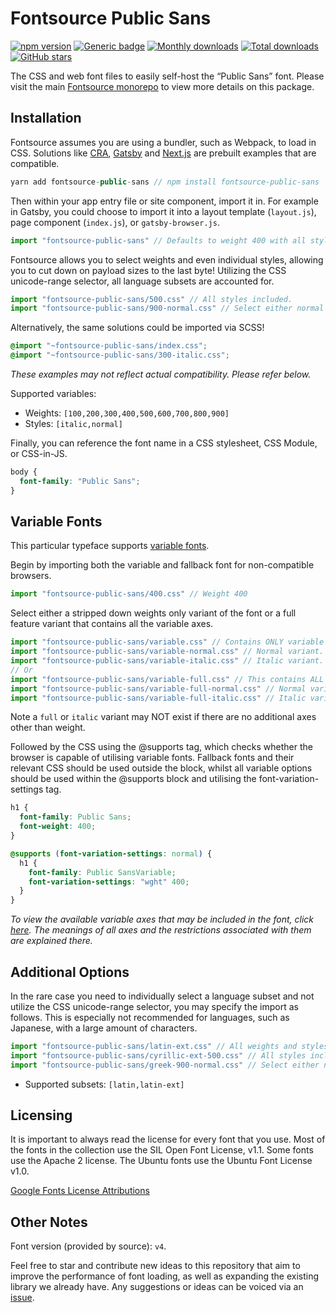 # Fontsource Public Sans

[![npm version](https://badge.fury.io/js/fontsource-public-sans.svg)](https://www.npmjs.com/package/fontsource-public-sans) [![Generic badge](https://img.shields.io/badge/fontsource-passing-brightgreen)](https://github.com/fontsource/fontsource) [![Monthly downloads](https://badgen.net/npm/dm/fontsource-public-sans)](https://github.com/fontsource/fontsource) [![Total downloads](https://badgen.net/npm/dt/fontsource-public-sans)](https://github.com/fontsource/fontsource) [![GitHub stars](https://img.shields.io/github/stars/DecliningLotus/fontsource.svg?style=social&label=Star)](https://github.com/fontsource/fontsource/stargazers)

The CSS and web font files to easily self-host the “Public Sans” font. Please visit the main [Fontsource monorepo](https://github.com/fontsource/fontsource) to view more details on this package.

## Installation

Fontsource assumes you are using a bundler, such as Webpack, to load in CSS. Solutions like [CRA](https://create-react-app.dev/), [Gatsby](https://www.gatsbyjs.org/) and [Next.js](https://nextjs.org/) are prebuilt examples that are compatible.

```javascript
yarn add fontsource-public-sans // npm install fontsource-public-sans
```

Then within your app entry file or site component, import it in. For example in Gatsby, you could choose to import it into a layout template (`layout.js`), page component (`index.js`), or `gatsby-browser.js`.

```javascript
import "fontsource-public-sans" // Defaults to weight 400 with all styles included.
```

Fontsource allows you to select weights and even individual styles, allowing you to cut down on payload sizes to the last byte! Utilizing the CSS unicode-range selector, all language subsets are accounted for.

```javascript
import "fontsource-public-sans/500.css" // All styles included.
import "fontsource-public-sans/900-normal.css" // Select either normal or italic.
```

Alternatively, the same solutions could be imported via SCSS!

```scss
@import "~fontsource-public-sans/index.css";
@import "~fontsource-public-sans/300-italic.css";
```

_These examples may not reflect actual compatibility. Please refer below._

Supported variables:

- Weights: `[100,200,300,400,500,600,700,800,900]`
- Styles: `[italic,normal]`

Finally, you can reference the font name in a CSS stylesheet, CSS Module, or CSS-in-JS.

```css
body {
  font-family: "Public Sans";
}
```

## Variable Fonts

This particular typeface supports [variable fonts](https://developer.mozilla.org/en-US/docs/Web/CSS/CSS_Fonts/Variable_Fonts_Guide).

Begin by importing both the variable and fallback font for non-compatible browsers.

```js
import "fontsource-public-sans/400.css" // Weight 400
```

Select either a stripped down weights only variant of the font or a full feature variant that contains all the variable axes.

```js
import "fontsource-public-sans/variable.css" // Contains ONLY variable weights and no other axes. Both normal and italic.
import "fontsource-public-sans/variable-normal.css" // Normal variant.
import "fontsource-public-sans/variable-italic.css" // Italic variant.
// Or
import "fontsource-public-sans/variable-full.css" // This contains ALL variable axes. Font files are larger. Both normal and italic.
import "fontsource-public-sans/variable-full-normal.css" // Normal variant.
import "fontsource-public-sans/variable-full-italic.css" // Italic variant.
```

Note a `full` or `italic` variant may NOT exist if there are no additional axes other than weight.

Followed by the CSS using the @supports tag, which checks whether the browser is capable of utilising variable fonts. Fallback fonts and their relevant CSS should be used outside the block, whilst all variable options should be used within the @supports block and utilising the font-variation-settings tag.

```css
h1 {
  font-family: Public Sans;
  font-weight: 400;
}

@supports (font-variation-settings: normal) {
  h1 {
    font-family: Public SansVariable;
    font-variation-settings: "wght" 400;
  }
}
```

_To view the available variable axes that may be included in the font, click [here](https://fonts.google.com/variablefonts). The meanings of all axes and the restrictions associated with them are explained there._

## Additional Options

In the rare case you need to individually select a language subset and not utilize the CSS unicode-range selector, you may specify the import as follows. This is especially not recommended for languages, such as Japanese, with a large amount of characters.

```javascript
import "fontsource-public-sans/latin-ext.css" // All weights and styles included.
import "fontsource-public-sans/cyrillic-ext-500.css" // All styles included.
import "fontsource-public-sans/greek-900-normal.css" // Select either normal or italic.
```

- Supported subsets: `[latin,latin-ext]`

## Licensing

It is important to always read the license for every font that you use.
Most of the fonts in the collection use the SIL Open Font License, v1.1. Some fonts use the Apache 2 license. The Ubuntu fonts use the Ubuntu Font License v1.0.

[Google Fonts License Attributions](https://fonts.google.com/attribution)

## Other Notes

Font version (provided by source): `v4`.

Feel free to star and contribute new ideas to this repository that aim to improve the performance of font loading, as well as expanding the existing library we already have. Any suggestions or ideas can be voiced via an [issue](https://github.com/fontsource/fontsource/issues).
